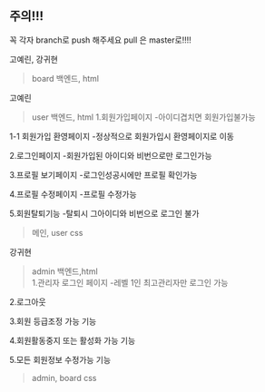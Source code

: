 ##  주의!!!

꼭  각자   branch로  push 해주세요
pull 은   master로!!!!



고예린, 강귀현
>board  백엔드, html 


고예린
>user   백엔드, html 
1.회원가입페이지
-아이디겹치면 회원가입불가능

1-1 회원가입 환영페이지
-정상적으로 회원가입시 환영페이지로 이동

2.로그인페이지
-회원가입된 아이디와 비번으로만 로그인가능

3.프로필 보기페이지
-로그인성공시에만 프로필 확인가능

4.프로필 수정페이지
-프로필 수정가능

5.회원탈퇴기능
-탈퇴시 그아이디와 비번으로 로그인 불가

>메인, user css


강귀현
>admin  백엔드,html  
1.관리자 로그인 페이지
-레벨 1인 최고관리자만 로그인 가능

2.로그아웃

3.회원 등급조정 가능 기능

4.회원활동중지 또는 활성화 가능 기능

5.모든 회원정보 수정가능 기능

>admin, board   css

